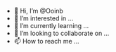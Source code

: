 - 👋 Hi, I’m @Ooinb
- 👀 I’m interested in ...
- 🌱 I’m currently learning ...
- 💞️ I’m looking to collaborate on ...
- 📫 How to reach me ...

<!---
Ooinb/Ooinb is a ✨ special ✨ repository because its `README.md` (this file) appears on your GitHub profile.
You can click the Preview link to take a look at your changes.
--->
